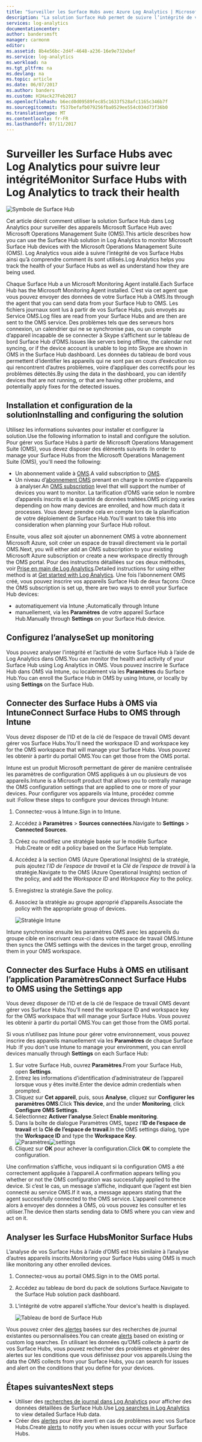 ```yaml
---
title: "Surveiller les Surface Hubs avec Azure Log Analytics | Microsoft Docs"
description: "La solution Surface Hub permet de suivre l’intégrité de vos Surface Hubs et de comprendre comment ils sont utilisés."
services: log-analytics
documentationcenter: 
author: bandersmsft
manager: carmonm
editor: 
ms.assetid: 8b4e56bc-2d4f-4648-a236-16e9e732ebef
ms.service: log-analytics
ms.workload: na
ms.tgt_pltfrm: na
ms.devlang: na
ms.topic: article
ms.date: 06/07/2017
ms.author: banders
ms.custom: H1Hack27Feb2017
ms.openlocfilehash: b6ecd0d09589fec85c1633f528afc1165c346b7f
ms.sourcegitcommit: f537befafb079256fba0529ee554c034d73f36b0
ms.translationtype: MT
ms.contentlocale: fr-FR
ms.lasthandoff: 07/11/2017
---
```

# <a name="monitor-surface-hubs-with-log-analytics-to-track-their-health"></a><span data-ttu-id="bf018-103">Surveiller les Surface Hubs avec Log Analytics pour suivre leur intégrité</span><span class="sxs-lookup"><span data-stu-id="bf018-103">Monitor Surface Hubs with Log Analytics to track their health</span></span>

![Symbole de Surface Hub](./media/log-analytics-surface-hubs/surface-hub-symbol.png)

<span data-ttu-id="bf018-105">Cet article décrit comment utiliser la solution Surface Hub dans Log Analytics pour surveiller des appareils Microsoft Surface Hub avec Microsoft Operations Management Suite (OMS).</span><span class="sxs-lookup"><span data-stu-id="bf018-105">This article describes how you can use the Surface Hub solution in Log Analytics to monitor Microsoft Surface Hub devices with the Microsoft Operations Management Suite (OMS).</span></span> <span data-ttu-id="bf018-106">Log Analytics vous aide à suivre l’intégrité de vos Surface Hubs ainsi qu’à comprendre comment ils sont utilisés.</span><span class="sxs-lookup"><span data-stu-id="bf018-106">Log Analytics helps you track the health of your Surface Hubs as well as understand how they are being used.</span></span>

<span data-ttu-id="bf018-107">Chaque Surface Hub a un Microsoft Monitoring Agent installé.</span><span class="sxs-lookup"><span data-stu-id="bf018-107">Each Surface Hub has the Microsoft Monitoring Agent installed.</span></span> <span data-ttu-id="bf018-108">C’est via cet agent que vous pouvez envoyer des données de votre Surface Hub à OMS.</span><span class="sxs-lookup"><span data-stu-id="bf018-108">Its through the agent that you can send data from your Surface Hub to OMS.</span></span> <span data-ttu-id="bf018-109">Les fichiers journaux sont lus à partir de vos Surface Hubs, puis envoyés au Service OMS.</span><span class="sxs-lookup"><span data-stu-id="bf018-109">Log files are read from your Surface Hubs and are then are sent to the OMS service.</span></span> <span data-ttu-id="bf018-110">Des problèmes tels que des serveurs hors connexion, un calendrier qui ne se synchronise pas, ou un compte d’appareil incapable de se connecter à Skype s’affichent sur le tableau de bord Surface Hub d’OMS.</span><span class="sxs-lookup"><span data-stu-id="bf018-110">Issues like servers being offline, the calendar not syncing, or if the device account is unable to log into Skype are shown in OMS in the Surface Hub dashboard.</span></span> <span data-ttu-id="bf018-111">Les données du tableau de bord vous permettent d’identifier les appareils qui ne sont pas en cours d’exécution ou qui rencontrent d’autres problèmes, voire d’appliquer des correctifs pour les problèmes détectés.</span><span class="sxs-lookup"><span data-stu-id="bf018-111">By using the data in the dashboard, you can identify devices that are not running, or that are having other problems, and potentially apply fixes for the detected issues.</span></span>

## <a name="installing-and-configuring-the-solution"></a><span data-ttu-id="bf018-112">Installation et configuration de la solution</span><span class="sxs-lookup"><span data-stu-id="bf018-112">Installing and configuring the solution</span></span>
<span data-ttu-id="bf018-113">Utilisez les informations suivantes pour installer et configurer la solution.</span><span class="sxs-lookup"><span data-stu-id="bf018-113">Use the following information to install and configure the solution.</span></span> <span data-ttu-id="bf018-114">Pour gérer vos Surface Hubs à partir de Microsoft Operations Management Suite (OMS), vous devez disposer des éléments suivants :</span><span class="sxs-lookup"><span data-stu-id="bf018-114">In order to manage your Surface Hubs from the Microsoft Operations Management Suite (OMS), you'll need the following:</span></span>

* <span data-ttu-id="bf018-115">Un abonnement valide à [OMS](http://www.microsoft.com/oms).</span><span class="sxs-lookup"><span data-stu-id="bf018-115">A valid subscription to [OMS](http://www.microsoft.com/oms).</span></span>
* <span data-ttu-id="bf018-116">Un niveau d’[abonnement OMS](https://azure.microsoft.com/pricing/details/log-analytics/) prenant en charge le nombre d’appareils à analyser.</span><span class="sxs-lookup"><span data-stu-id="bf018-116">An [OMS subscription](https://azure.microsoft.com/pricing/details/log-analytics/) level that will support the number of devices you want to monitor.</span></span> <span data-ttu-id="bf018-117">La tarification d’OMS varie selon le nombre d’appareils inscrits et la quantité de données traitées.</span><span class="sxs-lookup"><span data-stu-id="bf018-117">OMS pricing varies depending on how many devices are enrolled, and how much data it processes.</span></span> <span data-ttu-id="bf018-118">Vous devez prendre cela en compte lors de la planification de votre déploiement de Surface Hub.</span><span class="sxs-lookup"><span data-stu-id="bf018-118">You'll want to take this into consideration when planning your Surface Hub rollout.</span></span>

<span data-ttu-id="bf018-119">Ensuite, vous allez soit ajouter un abonnement OMS à votre abonnement Microsoft Azure, soit créer un espace de travail directement via le portail OMS.</span><span class="sxs-lookup"><span data-stu-id="bf018-119">Next, you will either add an OMS subscription to your existing Microsoft Azure subscription or create a new workspace directly through the OMS portal.</span></span> <span data-ttu-id="bf018-120">Pour des instructions détaillées sur ces deux méthodes, voir [Prise en main de Log Analytics](log-analytics-get-started.md).</span><span class="sxs-lookup"><span data-stu-id="bf018-120">Detailed instructions for using either method is at [Get started with Log Analytics](log-analytics-get-started.md).</span></span> <span data-ttu-id="bf018-121">Une fois l’abonnement OMS créé, vous pouvez inscrire vos appareils Surface Hub de deux façons :</span><span class="sxs-lookup"><span data-stu-id="bf018-121">Once the OMS subscription is set up, there are two ways to enroll your Surface Hub devices:</span></span>

* <span data-ttu-id="bf018-122">automatiquement via Intune ;</span><span class="sxs-lookup"><span data-stu-id="bf018-122">Automatically through Intune</span></span>
* <span data-ttu-id="bf018-123">manuellement, via les **Paramètres** de votre appareil Surface Hub.</span><span class="sxs-lookup"><span data-stu-id="bf018-123">Manually through **Settings** on your Surface Hub device.</span></span>

## <a name="set-up-monitoring"></a><span data-ttu-id="bf018-124">Configurez l’analyse</span><span class="sxs-lookup"><span data-stu-id="bf018-124">Set up monitoring</span></span>
<span data-ttu-id="bf018-125">Vous pouvez analyser l’intégrité et l’activité de votre Surface Hub à l’aide de Log Analytics dans OMS.</span><span class="sxs-lookup"><span data-stu-id="bf018-125">You can monitor the health and activity of your Surface Hub using Log Analytics in OMS.</span></span> <span data-ttu-id="bf018-126">Vous pouvez inscrire le Surface Hub dans OMS via Intune, ou localement via les **Paramètres** du Surface Hub.</span><span class="sxs-lookup"><span data-stu-id="bf018-126">You can enroll the Surface Hub in OMS by using Intune, or locally by using **Settings** on the Surface Hub.</span></span>

## <a name="connect-surface-hubs-to-oms-through-intune"></a><span data-ttu-id="bf018-127">Connecter des Surface Hubs à OMS via Intune</span><span class="sxs-lookup"><span data-stu-id="bf018-127">Connect Surface Hubs to OMS through Intune</span></span>
<span data-ttu-id="bf018-128">Vous devez disposer de l’ID et de la clé de l’espace de travail OMS devant gérer vos Surface Hubs.</span><span class="sxs-lookup"><span data-stu-id="bf018-128">You'll need the workspace ID and workspace key for the OMS workspace that will manage your Surface Hubs.</span></span> <span data-ttu-id="bf018-129">Vous pouvez les obtenir à partir du portail OMS.</span><span class="sxs-lookup"><span data-stu-id="bf018-129">You can get those from the OMS portal.</span></span>

<span data-ttu-id="bf018-130">Intune est un produit Microsoft permettant de gérer de manière centralisée les paramètres de configuration OMS appliqués à un ou plusieurs de vos appareils.</span><span class="sxs-lookup"><span data-stu-id="bf018-130">Intune is a Microsoft product that allows you to centrally manage the OMS configuration settings that are applied to one or more of your devices.</span></span> <span data-ttu-id="bf018-131">Pour configurer vos appareils via Intune, procédez comme suit :</span><span class="sxs-lookup"><span data-stu-id="bf018-131">Follow these steps to configure your devices through Intune:</span></span>

1. <span data-ttu-id="bf018-132">Connectez-vous à Intune.</span><span class="sxs-lookup"><span data-stu-id="bf018-132">Sign in to Intune.</span></span>
2. <span data-ttu-id="bf018-133">Accédez à **Paramètres** > **Sources connectées**.</span><span class="sxs-lookup"><span data-stu-id="bf018-133">Navigate to **Settings** > **Connected Sources**.</span></span>
3. <span data-ttu-id="bf018-134">Créez ou modifiez une stratégie basée sur le modèle Surface Hub.</span><span class="sxs-lookup"><span data-stu-id="bf018-134">Create or edit a policy based on the Surface Hub template.</span></span>
4. <span data-ttu-id="bf018-135">Accédez à la section OMS (Azure Operational Insights) de la stratégie, puis ajoutez l’*ID de l’espace de travail* et la *Clé de l’espace de travail* à la stratégie.</span><span class="sxs-lookup"><span data-stu-id="bf018-135">Navigate to the OMS (Azure Operational Insights) section of the policy, and add the *Workspace ID* and *Workspace Key* to the policy.</span></span>
5. <span data-ttu-id="bf018-136">Enregistrez la stratégie.</span><span class="sxs-lookup"><span data-stu-id="bf018-136">Save the policy.</span></span>
6. <span data-ttu-id="bf018-137">Associez la stratégie au groupe approprié d’appareils.</span><span class="sxs-lookup"><span data-stu-id="bf018-137">Associate the policy with the appropriate group of devices.</span></span>

   ![Stratégie Intune](./media/log-analytics-surface-hubs/intune.png)

<span data-ttu-id="bf018-139">Intune synchronise ensuite les paramètres OMS avec les appareils du groupe cible en inscrivant ceux-ci dans votre espace de travail OMS.</span><span class="sxs-lookup"><span data-stu-id="bf018-139">Intune then syncs the OMS settings with the devices in the target group, enrolling them in your OMS workspace.</span></span>

## <a name="connect-surface-hubs-to-oms-using-the-settings-app"></a><span data-ttu-id="bf018-140">Connecter des Surface Hubs à OMS en utilisant l’application Paramètres</span><span class="sxs-lookup"><span data-stu-id="bf018-140">Connect Surface Hubs to OMS using the Settings app</span></span>
<span data-ttu-id="bf018-141">Vous devez disposer de l’ID et de la clé de l’espace de travail OMS devant gérer vos Surface Hubs.</span><span class="sxs-lookup"><span data-stu-id="bf018-141">You'll need the workspace ID and workspace key for the OMS workspace that will manage your Surface Hubs.</span></span> <span data-ttu-id="bf018-142">Vous pouvez les obtenir à partir du portail OMS.</span><span class="sxs-lookup"><span data-stu-id="bf018-142">You can get those from the OMS portal.</span></span>

<span data-ttu-id="bf018-143">Si vous n’utilisez pas Intune pour gérer votre environnement, vous pouvez inscrire des appareils manuellement via les **Paramètres** de chaque Surface Hub :</span><span class="sxs-lookup"><span data-stu-id="bf018-143">If you don't use Intune to manage your environment, you can enroll devices manually through **Settings** on each Surface Hub:</span></span>

1. <span data-ttu-id="bf018-144">Sur votre Surface Hub, ouvrez **Paramètres**.</span><span class="sxs-lookup"><span data-stu-id="bf018-144">From your Surface Hub, open **Settings**.</span></span>
2. <span data-ttu-id="bf018-145">Entrez les informations d’identification d’administrateur de l’appareil lorsque vous y êtes invité.</span><span class="sxs-lookup"><span data-stu-id="bf018-145">Enter the device admin credentials when prompted.</span></span>
3. <span data-ttu-id="bf018-146">Cliquez sur **Cet appareil**, puis, sous **Analyse**, cliquez sur **Configurer les paramètres OMS**.</span><span class="sxs-lookup"><span data-stu-id="bf018-146">Click **This device**, and the under **Monitoring**, click **Configure OMS Settings**.</span></span>
4. <span data-ttu-id="bf018-147">Sélectionnez **Activer l’analyse**.</span><span class="sxs-lookup"><span data-stu-id="bf018-147">Select **Enable monitoring**.</span></span>
5. <span data-ttu-id="bf018-148">Dans la boîte de dialogue Paramètres OMS, tapez l’**ID de l’espace de travail** et la **Clé de l’espace de travail**.</span><span class="sxs-lookup"><span data-stu-id="bf018-148">In the OMS settings dialog, type the **Workspace ID** and type the **Workspace Key**.</span></span>  
   <span data-ttu-id="bf018-149">![Paramètres](./media/log-analytics-surface-hubs/settings.png)</span><span class="sxs-lookup"><span data-stu-id="bf018-149">![settings](./media/log-analytics-surface-hubs/settings.png)</span></span>
6. <span data-ttu-id="bf018-150">Cliquez sur **OK** pour achever la configuration.</span><span class="sxs-lookup"><span data-stu-id="bf018-150">Click **OK** to complete the configuration.</span></span>

<span data-ttu-id="bf018-151">Une confirmation s’affiche, vous indiquant si la configuration OMS a été correctement appliquée à l’appareil.</span><span class="sxs-lookup"><span data-stu-id="bf018-151">A confirmation appears telling you whether or not the OMS configuration was successfully applied to the device.</span></span> <span data-ttu-id="bf018-152">Si c’est le cas, un message s’affiche, indiquant que l’agent est bien connecté au service OMS.</span><span class="sxs-lookup"><span data-stu-id="bf018-152">If it was, a message appears stating that the agent successfully connected to the OMS service.</span></span> <span data-ttu-id="bf018-153">L’appareil commence alors à envoyer des données à OMS, où vous pouvez les consulter et les utiliser.</span><span class="sxs-lookup"><span data-stu-id="bf018-153">The device then starts sending data to OMS where you can view and act on it.</span></span>

## <a name="monitor-surface-hubs"></a><span data-ttu-id="bf018-154">Analyser les Surface Hubs</span><span class="sxs-lookup"><span data-stu-id="bf018-154">Monitor Surface Hubs</span></span>
<span data-ttu-id="bf018-155">L’analyse de vos Surface Hubs à l’aide d’OMS est très similaire à l’analyse d’autres appareils inscrits.</span><span class="sxs-lookup"><span data-stu-id="bf018-155">Monitoring your Surface Hubs using OMS is much like monitoring any other enrolled devices.</span></span>

1. <span data-ttu-id="bf018-156">Connectez-vous au portail OMS.</span><span class="sxs-lookup"><span data-stu-id="bf018-156">Sign in to the OMS portal.</span></span>
2. <span data-ttu-id="bf018-157">Accédez au tableau de bord du pack de solutions Surface.</span><span class="sxs-lookup"><span data-stu-id="bf018-157">Navigate to the Surface Hub solution pack dashboard.</span></span>
3. <span data-ttu-id="bf018-158">L’intégrité de votre appareil s’affiche.</span><span class="sxs-lookup"><span data-stu-id="bf018-158">Your device's health is displayed.</span></span>

   ![Tableau de bord de Surface Hub](./media/log-analytics-surface-hubs/surface-hub-dashboard.png)

<span data-ttu-id="bf018-160">Vous pouvez créer des [alertes](log-analytics-alerts.md) basées sur des recherches de journal existantes ou personnalisées.</span><span class="sxs-lookup"><span data-stu-id="bf018-160">You can create [alerts](log-analytics-alerts.md) based on existing or custom log searches.</span></span> <span data-ttu-id="bf018-161">En utilisant les données qu’OMS collecte à partir de vos Surface Hubs, vous pouvez rechercher des problèmes et générer des alertes sur les conditions que vous définissez pour vos appareils.</span><span class="sxs-lookup"><span data-stu-id="bf018-161">Using the data the OMS collects from your Surface Hubs, you can search for issues and alert on the conditions that you define for your devices.</span></span>

## <a name="next-steps"></a><span data-ttu-id="bf018-162">Étapes suivantes</span><span class="sxs-lookup"><span data-stu-id="bf018-162">Next steps</span></span>
* <span data-ttu-id="bf018-163">Utiliser des [recherches de journal dans Log Analytics](log-analytics-log-searches.md) pour afficher des données détaillées de Surface Hub.</span><span class="sxs-lookup"><span data-stu-id="bf018-163">Use [Log searches in Log Analytics](log-analytics-log-searches.md) to view detailed Surface Hub data.</span></span>
* <span data-ttu-id="bf018-164">Créer des [alertes](log-analytics-alerts.md) pour être averti en cas de problèmes avec vos Surface Hubs.</span><span class="sxs-lookup"><span data-stu-id="bf018-164">Create [alerts](log-analytics-alerts.md) to notify you when issues occur with your Surface Hubs.</span></span>
